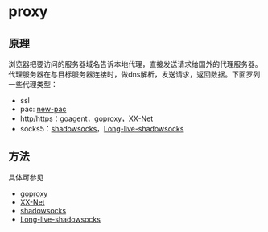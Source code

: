 # proxy

## 原理

浏览器把要访问的服务器域名告诉本地代理，直接发送请求给国外的代理服务器。代理服务器在与目标服务器连接时，做dns解析，发送请求，返回数据。下面罗列一些代理类型：

- ssl
- pac: [new-pac](https://github.com/Alvin9999/new-pac)
- http/https：goagent，[goproxy](https://github.com/phuslu/goproxy)，[XX-Net](https://github.com/XX-net/XX-Net)
- socks5：[shadowsocks](https://github.com/shadowsocks)，[Long-live-shadowsocks](https://github.com/Long-live-shadowsocks)

## 方法

具体可参见

- [goproxy](https://github.com/phuslu/goproxy)
- [XX-Net](https://github.com/XX-net/XX-Net)
- [shadowsocks](https://github.com/shadowsocks)
- [Long-live-shadowsocks](https://github.com/Long-live-shadowsocks)
